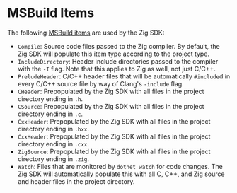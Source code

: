 # MSBuild Items

The following
[MSBuild items](https://docs.microsoft.com/en-us/visualstudio/msbuild/msbuild-items)
are used by the Zig SDK:

* `Compile`: Source code files passed to the Zig compiler. By default, the Zig
  SDK will populate this item type according to the project type.
* `IncludeDirectory`: Header include directories passed to the compiler with the
  `-I` flag. Note that this applies to Zig as well, not just C/C++.
* `PreludeHeader`: C/C++ header files that will be automatically `#include`d in
  every C/C++ source file by way of Clang's `-include` flag.
* `CHeader`: Prepopulated by the Zig SDK with all files in the project directory
  ending in `.h`.
* `CSource`: Prepopulated by the Zig SDK with all files in the project directory
  ending in `.c`.
* `CxxHeader`: Prepopulated by the Zig SDK with all files in the project
  directory ending in `.hxx`.
* `CxxHeader`: Prepopulated by the Zig SDK with all files in the project
  directory ending in `.cxx`.
* `ZigSource`: Prepopulated by the Zig SDK with all files in the project
  directory ending in `.zig`.
* `Watch`: Files that are monitored by `dotnet watch` for code changes. The Zig
  SDK will automatically populate this with all C, C++, and Zig source and
  header files in the project directory.
